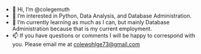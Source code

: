 - 👋 Hi, I’m @colegemuth
- 👀 I’m interested in Python, Data Analysis, and Database Administration.
- 🌱 I’m currently learning as much as I can, but mainly Database Administration because that is my current employment.
- 📫 If you have questions or comments I will be happy to correspond with you. Please email me at colewohlge73@gmail.com

<!---
colegemuth/colegemuth is a ✨ special ✨ repository because its `README.md` (this file) appears on your GitHub profile.
You can click the Preview link to take a look at your changes.
--->
